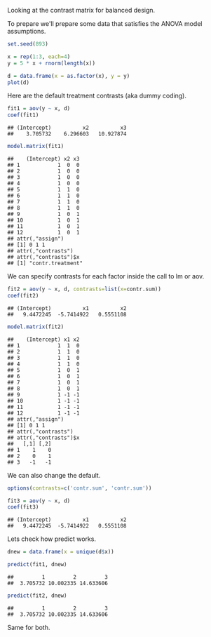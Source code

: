 Looking at the contrast matrix for balanced design.

To prepare we'll prepare some data that satisfies the ANOVA model assumptions.


```r
set.seed(893)

x = rep(1:3, each=4)
y = 5 * x + rnorm(length(x))

d = data.frame(x = as.factor(x), y = y)
plot(d)
```

Here are the default treatment contrasts (aka dummy coding).


```r
fit1 = aov(y ~ x, d)
coef(fit1)
```

```
## (Intercept)          x2          x3 
##    3.705732    6.296603   10.927874
```

```r
model.matrix(fit1)
```

```
##    (Intercept) x2 x3
## 1            1  0  0
## 2            1  0  0
## 3            1  0  0
## 4            1  0  0
## 5            1  1  0
## 6            1  1  0
## 7            1  1  0
## 8            1  1  0
## 9            1  0  1
## 10           1  0  1
## 11           1  0  1
## 12           1  0  1
## attr(,"assign")
## [1] 0 1 1
## attr(,"contrasts")
## attr(,"contrasts")$x
## [1] "contr.treatment"
```

We can specify contrasts for each factor inside the call to lm or aov.


```r
fit2 = aov(y ~ x, d, contrasts=list(x=contr.sum))
coef(fit2)
```

```
## (Intercept)          x1          x2 
##   9.4472245  -5.7414922   0.5551108
```

```r
model.matrix(fit2)
```

```
##    (Intercept) x1 x2
## 1            1  1  0
## 2            1  1  0
## 3            1  1  0
## 4            1  1  0
## 5            1  0  1
## 6            1  0  1
## 7            1  0  1
## 8            1  0  1
## 9            1 -1 -1
## 10           1 -1 -1
## 11           1 -1 -1
## 12           1 -1 -1
## attr(,"assign")
## [1] 0 1 1
## attr(,"contrasts")
## attr(,"contrasts")$x
##   [,1] [,2]
## 1    1    0
## 2    0    1
## 3   -1   -1
```

We can also change the default.


```r
options(contrasts=c('contr.sum', 'contr.sum'))

fit3 = aov(y ~ x, d)
coef(fit3)
```

```
## (Intercept)          x1          x2 
##   9.4472245  -5.7414922   0.5551108
```

Lets check how predict works.


```r
dnew = data.frame(x = unique(d$x))

predict(fit1, dnew)
```

```
##         1         2         3 
##  3.705732 10.002335 14.633606
```

```r
predict(fit2, dnew)
```

```
##         1         2         3 
##  3.705732 10.002335 14.633606
```

Same for both.
